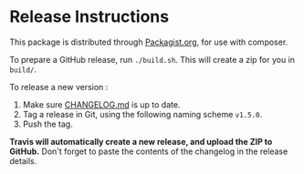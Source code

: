 # Release Instructions

This package is distributed through [Packagist.org](https://packagist.org/packages/sqweb/sdk_php), for use with composer.

To prepare a GitHub release, run `./build.sh`. This will create a zip for you in `build/`.

To release a new version :

1. Make sure [CHANGELOG.md](CHANGELOG.md) is up to date.
2. Tag a release in Git, using the following naming scheme `v1.5.0`.
3. Push the tag.

**Travis will automatically create a new release, and upload the ZIP to GitHub.** Don't forget to paste the contents of the changelog in the release details.
